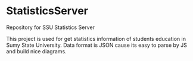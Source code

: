 StatisticsServer
================

Repository for SSU Statistics Server

This project is used for get statistics information of students education in Sumy State University. Data format is JSON cause its easy to parse by JS and build nice diagrams.
